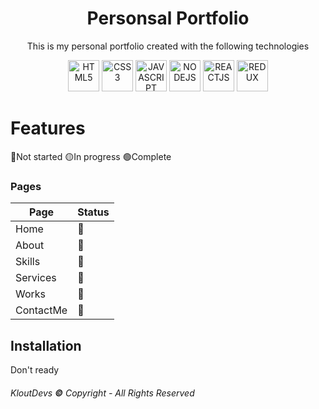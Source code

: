 <h1 align="center">Personsal Portfolio</h1>

<p align="center">This is my personal portfolio created with the following technologies</p>

<p align="center"> <img src='https://i.imgur.com/OS6L9MW.png' alt='HTML5' height='50px'>
 <img src='https://i.imgur.com/GAQuyz4.png' alt='CSS3' height='50px'>
 <img src='https://i.imgur.com/aO50oaW.jpg' alt='JAVASCRIPT' height='50px'>
 <img src='https://i.imgur.com/36AGb0R.png' alt='NODEJS' height='50px'>
 <img src='https://i.imgur.com/HnzJi76.png' alt='REACTJS' height='50px'>
 <img src='https://i.imgur.com/VhLPipG.png' alt='REDUX' height='50px'></p>

# Features

🔴Not started 🟡In progress  🟢Complete

### Pages

|Page|Status|
|--|--|
|Home|🔴|
|About|🔴|
|Skills|🔴|
|Services|🔴|
|Works|🔴|
|ContactMe|🔴|


## Installation

Don't ready

###### KloutDevs **©** Copyright - All Rights Reserved
